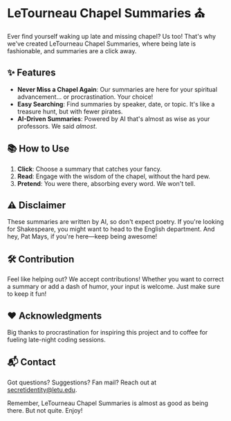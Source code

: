 # LeTourneau Chapel Summaries :church:

Ever find yourself waking up late and missing chapel? Us too! That's why we've created LeTourneau Chapel Summaries, where being late is fashionable, and summaries are a click away.

## :sparkles: Features

- **Never Miss a Chapel Again**: Our summaries are here for your spiritual advancement... or procrastination. Your choice!
- **Easy Searching**: Find summaries by speaker, date, or topic. It's like a treasure hunt, but with fewer pirates.
- **AI-Driven Summaries**: Powered by AI that's almost as wise as your professors. We said *almost*.

## :books: How to Use

1. **Click**: Choose a summary that catches your fancy.
2. **Read**: Engage with the wisdom of the chapel, without the hard pew.
3. **Pretend**: You were there, absorbing every word. We won't tell.

## :warning: Disclaimer

These summaries are written by AI, so don't expect poetry. If you're looking for Shakespeare, you might want to head to the English department. And hey, Pat Mays, if you're here—keep being awesome!

## :hammer_and_wrench: Contribution

Feel like helping out? We accept contributions! Whether you want to correct a summary or add a dash of humor, your input is welcome. Just make sure to keep it fun!

## :heart: Acknowledgments

Big thanks to procrastination for inspiring this project and to coffee for fueling late-night coding sessions.

## :mailbox_with_mail: Contact

Got questions? Suggestions? Fan mail? Reach out at [secretidentity@letu.edu](05.mutiny-taboos@icloud.com).

Remember, LeTourneau Chapel Summaries is almost as good as being there. But not quite. Enjoy!

